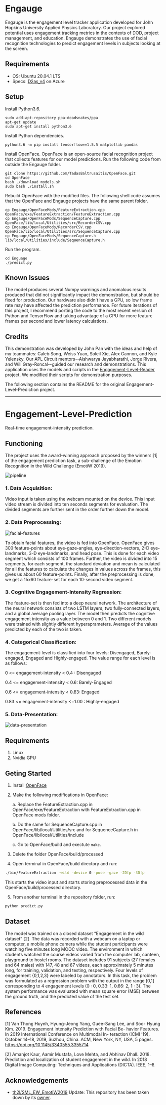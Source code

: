 
# Engauge
Engauge is the engagement level tracker application developed for John Hopkins University Applied Physics Laboratory. Our project explored potential uses engagement tracking metrics in the contexts of DOD, project management, and education. Engauge demonstrates the use of facial recognition technologies to predict engagement levels in subjects looking at the screen.

## Requirements
- OS: Ubuntu 20.04.1 LTS
- Specs: [D2as_v4](https://learn.microsoft.com/en-us/azure/virtual-machines/dav4-dasv4-series) on Azure

## Setup
Install Python3.6.
```
sudo add-apt-repository ppa:deadsnakes/ppa
apt-get update
sudo apt-get install python3.6
```

Install Python dependencies.
```
python3.6 -m pip install tensorflow==1.5.5 matplotlib pandas
```

Install OpenFace. OpenFace is an open-source facial recognition project that collects features for our model predictions. Run the following code from outside the Engauge folder.
```
git clone https://github.com/TadasBaltrusaitis/OpenFace.git
cd OpenFace
bash ./download_models.sh
sudo bash ./install.sh
```

Rebuild OpenFace with the modified files. The following shell code assumes that the OpenFace and Engauge projects have the same parent folder.
```
cp Engauge/OpenFaceMods/FeatureExtraction.cpp OpenFace/exe/FeatureExtraction/FeatureExtraction.cpp
cp Engauge/OpenFaceMods/SequenceCapture.cpp OpenFace/lib/local/Utilities/src/RecorderCSV.cpp
cp Engauge/OpenFaceMods/RecorderCSV.cpp OpenFace/lib/local/Utilities/src/SequenceCapture.cpp
cp Engauge/OpenFaceMods/SequenceCapture.h lib/local/Utilities/include/SequenceCapture.h
```

Run the program.
```
cd Enguage
./predict.py
```

## Known Issues
The model produces several Numpy warnings and anomalous results produced that did not significantly impact the demonstration, but should be fixed for production. Our hardware also didn't have a GPU, so low frame rate may have affected the prediction performance. For future iterations of this project, I recommend porting the code to the most recent version of Python and TensorFlow and taking advantage of a GPU for more feature frames per second and lower latency calculations.

## Credits
This demonstration was developed by John Pan with the ideas and help of my teammates: Caleb Song, Weiss Yuan, Soleil Xie, Alex Gannon, and Kyle Yelensky. Our APL Circuit mentors--Aishwarya Jayabharathi, Jorge Rivera, and Will Gray-Roncal--guided our research and demonstrations. This application uses the models and scripts in the [Engagement-Level-Reader](https://github.com/AnshulSood11/Engagement-Level-Prediction) project. We modified their scripts for demonstration purposes.

The following section contains the README for the original Engagement-Level-Prediction project.

-----------------------------------------------

# Engagement-Level-Prediction
Real-time engagement-intensity prediction.

## Functioning
The project uses the award-winning approach proposed by the winners [1] of the engagement prediction task, a sub-challenge of the Emotion Recognition in the Wild Challenge (EmotiW 2019).

![pipeline](https://github.com/AnshulSood11/Teaching-Quality-Evaluation-Using-Engagement-Intensity-Prediction/blob/master/engagement-intensity-images/Pipeline.jpg)

### 1. Data Acquisition:

Video input is taken using the webcam mounted on the device. This input video stream is divided into ten seconds segments for evaluation. The divided segments are further sent in the order further down the model.

### 2. Data Preprocessing:

![facial-features](https://github.com/AnshulSood11/Teaching-Quality-Evaluation-Using-Engagement-Intensity-Prediction/blob/master/engagement-intensity-images/Screenshot%20from%202019-11-29%2012-30-14.png)

To obtain facial features, the video is fed into OpenFace. OpenFace gives 300 feature-points about eye-gaze-angles, eye-direction-vectors, 2-D eye-landmarks, 3-D eye-landmarks, and head pose. This is done for each video segment which consists of 100 frames. Further, the video is divided into 15 segments, for each segment, the standard deviation and mean is calculated for all the features to calculate the changes in values across the frames, this gives us about 60 feature-points. Finally, after the preprocessing is done, we get a 15x60 feature-set for each 10-second video segment.

### 3. Cognitive Engagement-Intensity Regression:

The feature-set is then fed into a deep neural network. The architecture of the neural network consists of two LSTM layers, two fully-connected layers, and a global average pooling layer. The model then predicts the cognitive engagement intensity as a value between 0 and 1.
Two different models were trained with slightly different hyperaprameters. Average of the values predicted by each of the two is taken.

### 4. Categorical Classification:

The engagement-level is classified into four levels: Disengaged, Barely-engaged, Engaged and Highly-engaged. The value range for each level is as follows:

0 <= engagement-intensity < 0.4 : Disengaged

0.4 <= engagement-intensity < 0.6: Barely-Engaged

0.6 <= engagement-intensity < 0.83: Engaged

0.83 <= engagement-intensity <=1.00 : Highly-engaged

### 5. Data-Presentation:

![data-presentation](https://github.com/AnshulSood11/Teaching-Quality-Evaluation-Using-Engagement-Intensity-Prediction/blob/master/engagement-intensity-images/Figure_1.png)

## Requirements

1. Linux
2. Nvidia GPU

## Geting Started

1. Install [OpenFace](https://github.com/TadasBaltrusaitis/OpenFace)

2. Make the following modifications in OpenFace:

    a. Replace the FeatureExtraction.cpp in OpenFace/exe/FeatureExtraction with FeatureExtraction.cpp in OpenFace mods folder.

    b. Do the same for SequenceCapture.cpp in OpenFace/lib/local/Utilities/src and for SequenceCapture.h in OpenFace/lib/local/Utilities/include

    c. Go to OpenFace/build and exectute ```make```.

3. Delete the folder OpenFace/build/processed

4. Open terminal in OpenFace/build directory and run:
```bash
./bin/FeatureExtraction -wild -device 0 -pose -gaze -2Dfp -3Dfp
```
  This starts the video input and starts storing preprocessed data in the OpenFace/build/processed directory.

5. From another terminal in the repository folder, run:
```bash
python predict.py
```

## Dataset

The model was trained on a closed dataset “Engagement in the wild dataset” [2]. The data was recorded with a webcam on a laptop or computer, a mobile phone camera while the student participants were watching five minutes long MOOC video. The environment in which students watched the course videos varied from the computer lab, canteen, playground to hostel rooms. The dataset includes 91 subjects (27 females and 64 males) with 147, 48 and 67 videos, each approximately 5 minutes long, for training, validation, and testing, respectively. Four levels of engagement {0,1,2,3} were labeled by annotators. In this task, the problem was formulated as a regression problem with the output in the range \[0,1] corresponding to 4 engagement levels (0 : 0, 0.33: 1, 0.66: 2, 1 : 3). The system performance was evaluated with mean square error (MSE) between the ground truth, and the predicted value of the test set.

## References

[1] Van Thong Huynh, Hyung-Jeong Yang, Guee-Sang Lee, and Soo-
Hyung Kim. 2019. Engagement Intensity Prediction with Facial Be-
havior Features. In 2019 International Conference on Multimodal In-
teraction (ICMI ’19), October 14–18, 2019, Suzhou, China. ACM, New
York, NY, USA, 5 pages. https://doi.org/10.1145/3340555.3355714

[2] Amanjot Kaur, Aamir Mustafa, Love Mehta, and Abhinav Dhall. 2018. Prediction and localization of student engagement in the wild. In 2018 Digital Image Computing: Techniques and Applications (DICTA). IEEE, 1–8.

## Acknowledgements

* [th2l/SML_EW_EmotiW2019](https://github.com/th2l/SML_EW_EmotiW2019) Update: This repository has been taken down by its [owner](https://github.com/th2l).
